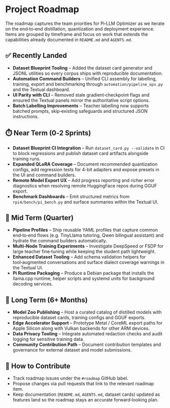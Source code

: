 # Project Roadmap

The roadmap captures the team priorities for Pi‑LLM Optimizer as we
iterate on the end‑to‑end distillation, quantization and deployment
experience.  Items are grouped by timeframe and focus on work that
extends the capabilities already documented in `README.md` and
`AGENTS.md`.

## ✅ Recently Landed

- **Dataset Blueprint Tooling** – Added the dataset card generator and
  JSONL utilities so every corpus ships with reproducible documentation.
- **Automation Command Builders** – Unified CLI assembly for labelling,
  training, export and benchmarking through `automation/pipeline_ops.py`
  and the Textual dashboard.
- **UI Parity with CLI** – Removed stale gradient‑checkpoint flags and
  ensured the Textual panels mirror the authoritative script options.
- **Batch Labelling Improvements** – Teacher labelling now supports
  batched prompts, skip‑existing safeguards and structured JSON
  instructions.

## ⏱️ Near Term (0‑2 Sprints)

- **Dataset Blueprint CI Integration** – Run
  `dataset_card.py --validate` in CI to block regressions and publish
  dataset card artifacts alongside training runs.
- **Expanded QLoRA Coverage** – Document recommended quantization
  configs, add regression tests for 4-bit adapters and expose presets in
  the UI and command builders.
- **Remote Model Export UX** – Add progress reporting and richer error
  diagnostics when resolving remote HuggingFace repos during GGUF
  export.
- **Benchmark Dashboards** – Emit structured metrics from
  `rpi4/bench/pi_bench.py` and surface summaries within the Textual UI.

## 🔭 Mid Term (Quarter)

- **Pipeline Profiles** – Ship reusable YAML profiles that capture common
  end‑to‑end flows (e.g. TinyLlama tutoring, Qwen bilingual assistant)
  and hydrate the command builders automatically.
- **Multi‑Node Training Experiments** – Investigate DeepSpeed or FSDP for
  large teacher fine‑tuning while keeping the student path lightweight.
- **Enhanced Dataset Tooling** – Add schema validation helpers for
  tool‑augmented conversations and surface dialect coverage warnings in
  the Textual UI.
- **Pi Runtime Packaging** – Produce a Debian package that installs the
  llama.cpp runtime, helper scripts and systemd units for background
  decoding services.

## 🧭 Long Term (6+ Months)

- **Model Zoo Publishing** – Host a curated catalog of distilled models
  with reproducible dataset cards, training configs and GGUF exports.
- **Edge Accelerator Support** – Prototype Metal / CoreML export paths
  for Apple Silicon along with Vulkan backends for other ARM devices.
- **Data Privacy Tooling** – Integrate automated redaction checks and
  audit logging for sensitive training data.
- **Community Contribution Path** – Document contribution templates and
  governance for external dataset and model submissions.

## 📌 How to Contribute

- Track roadmap issues under the `#roadmap` GitHub label.
- Propose changes via pull requests that link to the relevant roadmap
  item.
- Keep documentation (`README.md`, `AGENTS.md`, dataset cards) updated as
  features land so the roadmap stays an accurate forward‑looking plan.
